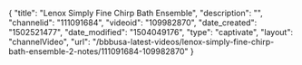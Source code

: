 {
    "title": "Lenox Simply Fine Chirp Bath Ensemble",
    "description": "",
    "channelid": "111091684",
    "videoid": "109982870",
    "date_created": "1502521477",
    "date_modified": "1504049176",
    "type": "captivate",
    "layout": "channelVideo",
    "url": "\/bbbusa-latest-videos\/lenox-simply-fine-chirp-bath-ensemble-2-notes\/111091684-109982870"
}